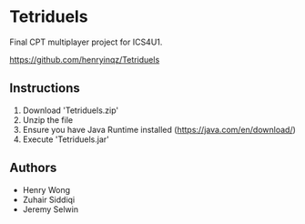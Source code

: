 # Tetriduels
Final CPT multiplayer project for ICS4U1.

https://github.com/henryinqz/Tetriduels

## Instructions
1. Download 'Tetriduels.zip'
2. Unzip the file
3. Ensure you have Java Runtime installed (https://java.com/en/download/)
4. Execute 'Tetriduels.jar'

## Authors
- Henry Wong
- Zuhair Siddiqi
- Jeremy Selwin
